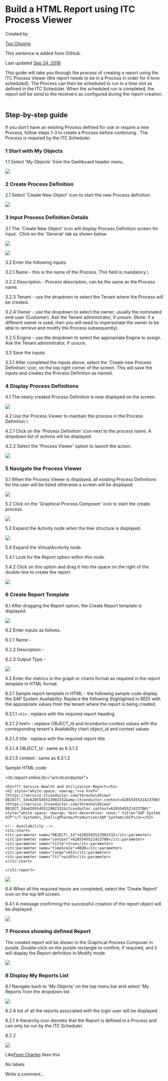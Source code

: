 Build a HTML Report using ITC Process Viewer
============================================

Created by

[Too Choong](/people/5b7619017825cb0653519756?ref=confluence&src=profilecard)


This sentence is added from GitHub.

Last updated [Sep 24, 2018](/wiki/pages/diffpagesbyversion.action?pageId=597262458&selectedPageVersions=13&selectedPageVersions=14)

This guide will take you through the process of creating a report using the ITC Process Viewer (the report needs to be in a Process in order for it tone scheduled). The Process can then be scheduled to run in a time slot as defined in the ITC Scheduler. When the scheduled run is completed, the report will be send to the receivers as configured during the report creation.  

Step-by-step guide
------------------

If you don't have an existing Process defined for use or require a new Process, follow steps 1-3 to create a Process before continuing.  The Process is required by the ITC Scheduler.

### 1 Start with My Objects

1.1 Select 'My Objects' from the Dashboard header menu.

![](https://itconductor.atlassian.net/wiki/download/thumbnails/597262458/image2018-9-18_16-38-35.png?version=1&modificationDate=1537252720386&cacheVersion=1&api=v2&width=257&height=249)

  

### 2 Create Process Definition

2.1 Select 'Create New Object' icon to start the new Process definition.

![](https://itconductor.atlassian.net/wiki/download/thumbnails/597262458/image2018-9-19_15-10-34.png?version=1&modificationDate=1537333838759&cacheVersion=1&api=v2&width=700&height=252)

  

### 3 Input Process Definition Details

3.1 The 'Create New Object' icon will display Process Definition screen for input.  Click on the 'General' tab as shown below.

![](https://itconductor.atlassian.net/wiki/download/thumbnails/597262458/image2018-9-19_15-23-8.png?version=1&modificationDate=1537334593865&cacheVersion=1&api=v2&width=700&height=276)

  

![](https://itconductor.atlassian.net/wiki/download/thumbnails/597262458/image2018-9-19_16-17-18.png?version=1&modificationDate=1537337845440&cacheVersion=1&api=v2&width=700&height=497)

  

3.2 Enter the following inputs:

3.2.1 Name - this is the name of the Process. This field is mandatory.\\

3.2.2 Description - Process description, can be the same as the Process name.

3.2.3 Tenant - use the dropdown to select the Tenant where the Process will be created.

3.2.4 Owner - use the dropdown to select the owner, usually the nominated end-user (Customer). Ask the Tenant administrator, if unsure. (Note: if a different owner is used, then you will need to impersonate the owner to be able to retrieve and modify the Process subsequently).

3.2.5 Engine - use the dropdown to select the appropriate Engine to assign. Ask the Tenant administrator, if unsure.

  

3.3 Save the inputs

3.3.1 After completed the inputs above, select the 'Create new Process Definition' icon, on the top right corner of the screen. This will save the inputs and creates the Process Definition as named.

  

### 4 Display Process Definitions

4.1 The newly created Process Definition is now displayed on the screen.

![](https://itconductor.atlassian.net/wiki/download/thumbnails/597262458/image2018-9-20_14-20-12.png?version=1&modificationDate=1537417216977&cacheVersion=1&api=v2&width=300&height=378)

  

4.2 Use the Process Viewer to maintain the process in the Process Definition.\\

4.2.1 Click on the 'Process Definition' icon next to the process name. A dropdown list of actions will be displayed.

4.2.2 Select the 'Process Viewer' option to launch the action.

![](https://itconductor.atlassian.net/wiki/download/thumbnails/597262458/image2018-9-21_14-28-19.png?version=1&modificationDate=1537504104735&cacheVersion=1&api=v2&width=300&height=429)

  

### 5 Navigate the Process Viewer

5.1 When the Process Viewer is displayed, all existing Process Definitions for the user will be listed otherwise a <blank> screen will be displayed.

![](https://itconductor.atlassian.net/wiki/download/thumbnails/597262458/image2018-9-20_14-44-38.png?version=1&modificationDate=1537418682612&cacheVersion=1&api=v2&width=300&height=391)

  

5.2 Click on the 'Graphical Process Composer' icon to start the create process. 

![](https://itconductor.atlassian.net/wiki/download/thumbnails/597262458/image2018-9-21_14-46-45.png?version=1&modificationDate=1537505209700&cacheVersion=1&api=v2&width=300&height=391)

  

5.3 Expand the Activity node when the tree structure is displayed.

![](https://itconductor.atlassian.net/wiki/download/thumbnails/597262458/image2018-9-20_15-6-26.png?version=1&modificationDate=1537419990979&cacheVersion=1&api=v2&width=300&height=402)

  

5.4 Expand the VirtualAcvtivity node.

5.4.1 Look for the Report option within this node.

5.4.2 Click on this option and drag it into the space on the right of the double-line to create the report.

![](https://itconductor.atlassian.net/wiki/download/thumbnails/597262458/image2018-9-20_15-11-32.png?version=1&modificationDate=1537420296825&cacheVersion=1&api=v2&width=300&height=378)

  

### 6 Create Report Template

6.1 After dragging the Report option, the Create Report template is displayed.

![](https://itconductor.atlassian.net/wiki/download/thumbnails/597262458/image2018-9-20_15-44-16.png?version=1&modificationDate=1537422261529&cacheVersion=1&api=v2&width=1000&height=492)

  

6.2 Enter inputs as follows.

6.2.1 Name - 

6.2.2 Description - 

6.2.3 Output Type -

![](https://itconductor.atlassian.net/wiki/download/thumbnails/597262458/image2018-9-21_15-43-7.png?version=1&modificationDate=1537508593825&cacheVersion=1&api=v2&width=1000&height=507)

  

6.3 Enter the metrics in the graph or charts format as required in the report template in HTML format.

6.3.1 Sample report template in HTML - the following sample code display the SAP System Availability. Replace the following (highlighted in RED) with the appropriate values from the tenant where the report is being created.

6.3.1.1 `<h1>` : replace with the required report heading

6.3.1.2 href= : replace OBJECT\_Id and itconductor.context values with the corresponding tenant's Availability chart object\_id and context values

6.3.1.3 title : replace with the required report title

6.3.1.4 OBJECT\_Id : same as 6.3.1.2

6.3.1.5 context : same as 6.3.1.2

  

Sample HTML code:

<itc:report xmlns:itc="urn:itconductor">  
```
<h1>??? Service Health and Utilization Report</h1>  
<h2 style="white-space: nowrap;"><a href="[https://service.itconductor.com/thresholdView?OBJECT\_Id=6285545522902332&amp;itconductor.context=6285545521423708](https://service.itconductor.com/thresholdView?OBJECT_Id=6285545522902332&itconductor.context=6285545521423708)" style="white-space: nowrap; text-decoration: none;" title="SAP System GCP">/T-Systems\_ZuelligPharma/Production/SAP Systems/GCP</a></h2>

<!-- Availability -->  
<itc:chart>  
<itc:parameter name="OBJECT\_Id">6285545522902332</itc:parameter>  
<itc:parameter name="context">6285545521423708</itc:parameter>  
<itc:parameter name="title">true</itc:parameter>  
<itc:parameter name="timeScale">HOUR</itc:parameter>  
<itc:parameter name="range">H12</itc:parameter>  
<itc:parameter name="fit">width</itc:parameter>  
</itc:chart>

</itc:report>
```
  

![](https://itconductor.atlassian.net/wiki/download/thumbnails/597262458/image2018-9-20_15-48-18.png?version=1&modificationDate=1537422504576&cacheVersion=1&api=v2&width=1000&height=538)

  

6.4 When all the required inputs are completed, select the 'Create Report' icon on the top left screen.

6.4.1 A message confirming the successful creation of the report object will be displayed.

![](https://itconductor.atlassian.net/wiki/download/thumbnails/597262458/image2018-9-21_16-40-35.png?version=1&modificationDate=1537512044245&cacheVersion=1&api=v2&width=1000&height=511)

  

### 7 Process showing defined Report

The created report will be shown in the Graphical Process Composer in purple. Double-click on the purple rectangle to confirm, if required, and it will display the Report definition in Modify mode.

![](https://itconductor.atlassian.net/wiki/download/thumbnails/597262458/image2018-9-20_15-50-26.png?version=1&modificationDate=1537422630806&cacheVersion=1&api=v2&width=300&height=330)

  

### 8 Display My Reports List

8.1 Navigate back to 'My Objects' on the top menu bar and select 'My Reports from the dropdown list. 

![](https://itconductor.atlassian.net/wiki/download/thumbnails/597262458/image2018-9-25_13-30-36.png?version=1&modificationDate=1537846242442&cacheVersion=1&api=v2&width=300&height=292)

  

8.2 A list of all the reports associated with the login user will be displayed. 

8.2.1 A hierarchy icon denotes that the Report is defined in a Process and can only be run by the ITC Scheduler.

8.2.2 

![](https://itconductor.atlassian.net/wiki/download/thumbnails/597262458/image2018-9-25_13-47-55.png?version=1&modificationDate=1537847281145&cacheVersion=1&api=v2&width=1000&height=135)

  

  

Like[Femi Charles](/people/5af51ee979a85f559261f6cf?ref=confluence&src=profileCard) likes this

No labels

Write a comment…
